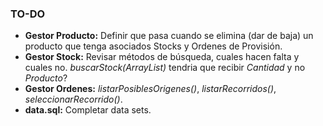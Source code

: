 ### TO-DO
- **Gestor Producto:** Definir que pasa cuando se elimina (dar de baja) un producto que tenga asociados Stocks y Ordenes de Provisión.
- **Gestor Stock:** Revisar métodos de búsqueda, cuales hacen falta y cuales no. *buscarStock(ArrayList)* tendria que recibir *Cantidad* y no *Producto*?
- **Gestor Ordenes:** *listarPosiblesOrigenes()*, *listarRecorridos()*, *seleccionarRecorrido()*.
- **data.sql:** Completar data sets.
